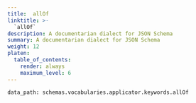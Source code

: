 ```yaml
---
title:  allOf
linktitle: >-
  `allOf`
description: A documentarian dialect for JSON Schema
summary: A documentarian dialect for JSON Schema
weight: 12
platen:
  table_of_contents:
    render: always
    maximum_level: 6
---
```


```schematize
data_path: schemas.vocabularies.applicator.keywords.allOf
```
